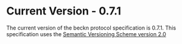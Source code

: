 # Current Version - 0.7.1

The current version of the beckn protocol specification is 0.7.1. This specification uses the [Semantic Versioning Scheme version 2.0](https://semver.org/spec/v2.0.0.html)